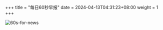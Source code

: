 +++
title = "每日60秒早报"
date = 2024-04-13T04:31:23+08:00
weight = 1
+++

![60s-for-news](/img/zaobao/zaobao.png "由 ALAPI 提供支持")
